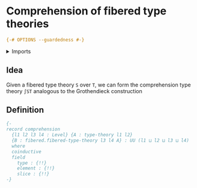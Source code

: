 # Comprehension of fibered type theories

```agda
{-# OPTIONS --guardedness #-}
```

<details><summary>Imports</summary>
```agda
module type-theories.comprehension-type-theories where
open import foundation.universe-levels
open import type-theories.dependent-type-theories
open import type-theories.fibered-dependent-type-theories
```
</details>

## Idea

Given a fibered type theory `S` over `T`, we can form the comprehension type theory `∫ST` analogous to the Grothendieck construction

## Definition

```agda
{-
record comprehension
  {l1 l2 l3 l4 : Level} {A : type-theory l1 l2}
  {B : fibered.fibered-type-theory l3 l4 A} : UU (l1 ⊔ l2 ⊔ l3 ⊔ l4)
  where
  coinductive
  field
    type : {!!}
    element : {!!}
    slice : {!!}
-}
```
